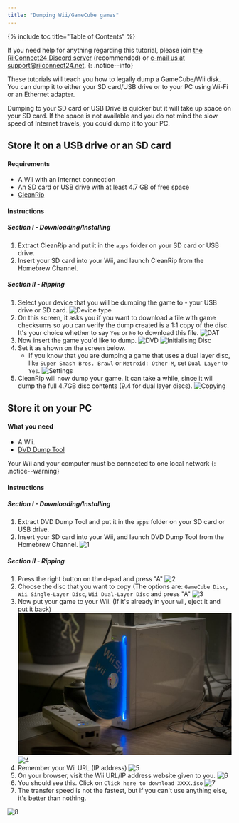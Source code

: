 ```yaml
---
title: "Dumping Wii/GameCube games"
---
```


{% include toc title="Table of Contents" %}

If you need help for anything regarding this tutorial, please join [the RiiConnect24 Discord server](https://discord.gg/b4Y7jfD) (recommended) or [e-mail us at support@riiconnect24.net](mailto:support@riiconnect24.net).
{: .notice--info}

These tutorials will teach you how to legally dump a GameCube/Wii disk. You can dump it to either your SD card/USB drive or to your PC using Wi-Fi or an Ethernet adapter.

Dumping to your SD card or USB Drive is quicker but it will take up space on your SD card. If the space is not available and you do not mind the slow speed of Internet travels, you could dump it to your PC.

## Store it on a USB drive or an SD card
#### Requirements

* A Wii with an Internet connection
* An SD card or USB drive with at least 4.7 GB of free space
* [CleanRip](https://github.com/emukidid/cleanrip/releases/latest)

#### Instructions
##### Section I - Downloading/Installing

1. Extract CleanRip and put it in the `apps` folder on your SD card or USB drive.
2. Insert your SD card into your Wii, and launch CleanRip from the Homebrew Channel.

##### Section II - Ripping

1. Select your device that you will be dumping the game to - your USB drive or SD card.
![Device type](/images/CleanRip/2.jpg)
2. On this screen, it asks you if you want to download a file with game checksums so you can verify the dump created is a 1:1 copy of the disc. It's your choice whether to say `Yes` or `No` to download this file.
![DAT](/images/CleanRip/3.jpg)
3. Now insert the game you'd like to dump.
![DVD](/images/CleanRip/4.jpg)
![Initialising Disc](/images/CleanRip/5.jpg)
4. Set it as shown on the screen below.
   - If you know that you are dumping a game that uses a dual layer disc, like `Super Smash Bros. Brawl` or `Metroid: Other M`, set `Dual Layer` to `Yes`.
![Settings](/images/CleanRip/6.jpg)
5. CleanRip will now dump your game. It can take a while, since it will dump the full 4.7GB disc contents (9.4 for dual layer discs).
![Copying](/images/CleanRip/7.jpg)

## Store it on your PC
#### What you need

* A Wii.
* [DVD Dump Tool](/assets/files/DVDDumpTool.zip)

Your Wii and your computer must be connected to one local network
{: .notice--warning}

#### Instructions
##### Section I - Downloading/Installing

1. Extract DVD Dump Tool and put it in the `apps` folder on your SD card or USB drive.
2. Insert your SD card into your Wii, and launch DVD Dump Tool from the Homebrew Channel.
![1](/images/DumpDiscs_LAN/1.jpg)

##### Section II - Ripping

1. Press the right button on the d-pad and press "A"
![2](/images/DumpDiscs_LAN/2.jpg)
2. Choose the disc that you want to copy (The options are: `GameCube Disc`, `Wii Single-Layer Disc`, `Wii Dual-Layer Disc` and press "A"
![3](/images/DumpDiscs_LAN/3.jpg)
3. Now put your game to your Wii. (If it's already in your wii, eject it and put it back)
![InsertTheDisc](/images/DumpDiscs_LAN/insertthedisc.jpg)
![4](/images/DumpDiscs_LAN/4.jpg)
4. Remember your Wii URL (IP address)
![5](/images/DumpDiscs_LAN/5.jpg)
5. On your browser, visit the Wii URL/IP address website given to you.
![6](/images/DumpDiscs_LAN/6.jpg)
6. You should see this. Click on `Click here to download XXXX.iso`
![7](/images/DumpDiscs_LAN/7.jpg)
7. The transfer speed is not the fastest, but if you can't use anything else, it's better than nothing.

![8](/images/DumpDiscs_LAN/8.PNG)